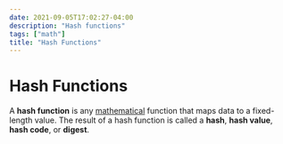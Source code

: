 ```yaml
---
date: 2021-09-05T17:02:27-04:00
description: "Hash functions"
tags: ["math"]
title: "Hash Functions"
---
```


# Hash Functions

A **hash function** is any [mathematical](math.md) function that maps data to a fixed-length value. The result of a hash function is called a **hash**, **hash value**, **hash code**, or **digest**.
